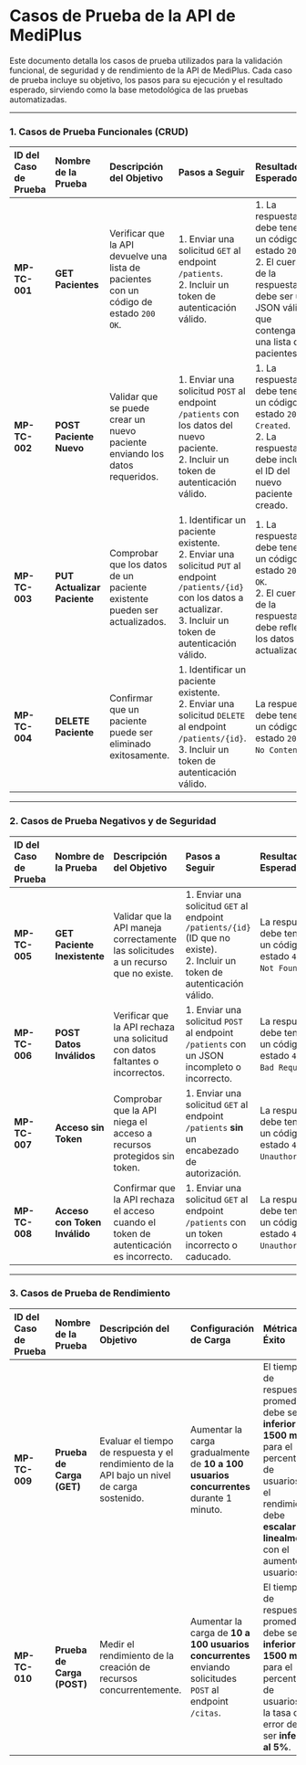 # Casos de Prueba de la API de MediPlus

Este documento detalla los casos de prueba utilizados para la validación funcional, de seguridad y de rendimiento de la API de MediPlus. Cada caso de prueba incluye su objetivo, los pasos para su ejecución y el resultado esperado, sirviendo como la base metodológica de las pruebas automatizadas.

---

### **1. Casos de Prueba Funcionales (CRUD)**

| ID del Caso de Prueba | Nombre de la Prueba | Descripción del Objetivo | Pasos a Seguir | Resultado Esperado |
| :--- | :--- | :--- | :--- | :--- |
| **MP-TC-001** | **GET Pacientes** | Verificar que la API devuelve una lista de pacientes con un código de estado `200 OK`. | 1. Enviar una solicitud `GET` al endpoint `/patients`.<br>2. Incluir un token de autenticación válido. | 1. La respuesta debe tener un código de estado `200`.<br>2. El cuerpo de la respuesta debe ser un JSON válido que contenga una lista de pacientes. |
| **MP-TC-002** | **POST Paciente Nuevo** | Validar que se puede crear un nuevo paciente enviando los datos requeridos. | 1. Enviar una solicitud `POST` al endpoint `/patients` con los datos del nuevo paciente.<br>2. Incluir un token de autenticación válido. | 1. La respuesta debe tener un código de estado `201 Created`.<br>2. La respuesta debe incluir el ID del nuevo paciente creado. |
| **MP-TC-003** | **PUT Actualizar Paciente** | Comprobar que los datos de un paciente existente pueden ser actualizados. | 1. Identificar un paciente existente.<br>2. Enviar una solicitud `PUT` al endpoint `/patients/{id}` con los datos a actualizar.<br>3. Incluir un token de autenticación válido. | 1. La respuesta debe tener un código de estado `200 OK`.<br>2. El cuerpo de la respuesta debe reflejar los datos actualizados. |
| **MP-TC-004** | **DELETE Paciente** | Confirmar que un paciente puede ser eliminado exitosamente. | 1. Identificar un paciente existente.<br>2. Enviar una solicitud `DELETE` al endpoint `/patients/{id}`.<br>3. Incluir un token de autenticación válido. | La respuesta debe tener un código de estado `204 No Content`. |

---

### **2. Casos de Prueba Negativos y de Seguridad**

| ID del Caso de Prueba | Nombre de la Prueba | Descripción del Objetivo | Pasos a Seguir | Resultado Esperado |
| :--- | :--- | :--- | :--- | :--- |
| **MP-TC-005** | **GET Paciente Inexistente** | Validar que la API maneja correctamente las solicitudes a un recurso que no existe. | 1. Enviar una solicitud `GET` al endpoint `/patients/{id}` (ID que no existe).<br>2. Incluir un token de autenticación válido. | La respuesta debe tener un código de estado `404 Not Found`. |
| **MP-TC-006** | **POST Datos Inválidos** | Verificar que la API rechaza una solicitud con datos faltantes o incorrectos. | 1. Enviar una solicitud `POST` al endpoint `/patients` con un JSON incompleto o incorrecto. | La respuesta debe tener un código de estado `400 Bad Request`. |
| **MP-TC-007** | **Acceso sin Token** | Comprobar que la API niega el acceso a recursos protegidos sin token. | 1. Enviar una solicitud `GET` al endpoint `/patients` **sin** un encabezado de autorización. | La respuesta debe tener un código de estado `401 Unauthorized`. |
| **MP-TC-008** | **Acceso con Token Inválido** | Confirmar que la API rechaza el acceso cuando el token de autenticación es incorrecto. | 1. Enviar una solicitud `GET` al endpoint `/patients` con un token incorrecto o caducado. | La respuesta debe tener un código de estado `401 Unauthorized`. |

---

### **3. Casos de Prueba de Rendimiento**

| ID del Caso de Prueba | Nombre de la Prueba | Descripción del Objetivo | Configuración de Carga | Métrica de Éxito |
| :--- | :--- | :--- | :--- | :--- |
| **MP-TC-009** | **Prueba de Carga (GET)** | Evaluar el tiempo de respuesta y el rendimiento de la API bajo un nivel de carga sostenido. | Aumentar la carga gradualmente de **10 a 100 usuarios concurrentes** durante 1 minuto. | El tiempo de respuesta promedio debe ser **inferior a 1500 ms** para el percentil 90 de usuarios, y el rendimiento debe **escalar linealmente** con el aumento de usuarios. |
| **MP-TC-010** | **Prueba de Carga (POST)** | Medir el rendimiento de la creación de recursos concurrentemente. | Aumentar la carga de **10 a 100 usuarios concurrentes** enviando solicitudes `POST` al endpoint `/citas`. | El tiempo de respuesta promedio debe ser **inferior a 1500 ms** para el percentil 90 de usuarios, y la tasa de error debe ser **inferior al 5%**. |